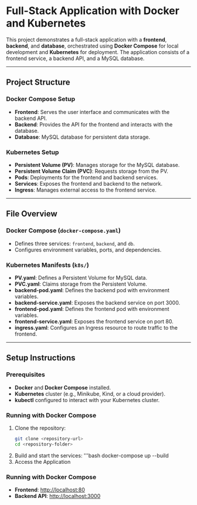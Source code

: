 # Full-Stack Application with Docker and Kubernetes

This project demonstrates a full-stack application with a **frontend**, **backend**, and **database**, orchestrated using **Docker Compose** for local development and **Kubernetes** for deployment. The application consists of a frontend service, a backend API, and a MySQL database.

---

## Project Structure

### Docker Compose Setup
- **Frontend**: Serves the user interface and communicates with the backend API.
- **Backend**: Provides the API for the frontend and interacts with the database.
- **Database**: MySQL database for persistent data storage.

### Kubernetes Setup
- **Persistent Volume (PV)**: Manages storage for the MySQL database.
- **Persistent Volume Claim (PVC)**: Requests storage from the PV.
- **Pods**: Deployments for the frontend and backend services.
- **Services**: Exposes the frontend and backend to the network.
- **Ingress**: Manages external access to the frontend service.

---

## File Overview

### Docker Compose (`docker-compose.yaml`)
- Defines three services: `frontend`, `backend`, and `db`.
- Configures environment variables, ports, and dependencies.

### Kubernetes Manifests (`k8s/`)
- **PV.yaml**: Defines a Persistent Volume for MySQL data.
- **PVC.yaml**: Claims storage from the Persistent Volume.
- **backend-pod.yaml**: Defines the backend pod with environment variables.
- **backend-service.yaml**: Exposes the backend service on port 3000.
- **frontend-pod.yaml**: Defines the frontend pod with environment variables.
- **frontend-service.yaml**: Exposes the frontend service on port 80.
- **ingress.yaml**: Configures an Ingress resource to route traffic to the frontend.

---

## Setup Instructions

### Prerequisites
- **Docker** and **Docker Compose** installed.
- **Kubernetes** cluster (e.g., Minikube, Kind, or a cloud provider).
- **kubectl** configured to interact with your Kubernetes cluster.

### Running with Docker Compose
1. Clone the repository:
   ```bash
   git clone <repository-url>
   cd <repository-folder>
2. Build and start the services:
   '''bash
   docker-compose up --build
3. Access the Application

### Running with Docker Compose
- **Frontend**: [http://localhost:80](http://localhost:80)
- **Backend API**: [http://localhost:3000](http://localhost:3000)

